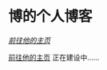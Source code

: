 # 博的个人博客

_[前往他的主页](http://blog.freelove.fun)_

<a href="http://blog.freelove.fun">前往他的主页</a>
正在建设中......
